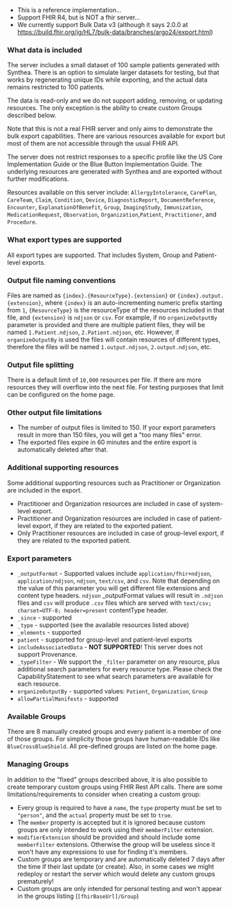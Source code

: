 - This is a reference implementation...
- Support FHIR R4, but is NOT a fhir server...
- We currently support Bulk Data v3 (although it says 2.0.0 at https://build.fhir.org/ig/HL7/bulk-data/branches/argo24/export.html)


### What data is included
The server includes a small dataset of 100 sample patients generated with Synthea. There is an option  to simulate larger datasets for testing, but that works by regenerating unique IDs while exporting, and the actual data remains restricted to 100 patients.

The data is read-only and we do not support adding, removing, or updating resources. The only exception is the ability to create custom Groups described below.

Note that this is not a real FHIR server and only aims to demonstrate the bulk export capabilities. There are various resources available for export but most of them are not accessible through the usual FHIR API.

The server does not restrict responses to a specific profile like the US Core Implementation Guide or the Blue Button Implementation Guide. The underlying resources are generated with Synthea and are exported without further modifications.

Resources available on this server include: `AllergyIntolerance`, `CarePlan`, `CareTeam`, `Claim`, `Condition`, `Device`, `DiagnosticReport`, `DocumentReference`, `Encounter`, `ExplanationOfBenefit`, `Group`, `ImagingStudy`, `Immunization`, `MedicationRequest`, `Observation`, `Organization`,`Patient`, `Practitioner`, and `Procedure`.

### What export types are supported
All export types are supported. That includes System, Group and Patient-level exports.

### Output file naming conventions
Files are named as `{index}.{ResourceType}.{extension}` or `{index}.output.{extension}`, where `{index}` is an auto-incrementing numeric prefix starting from `1`, `{ResourceType}` is the resourceType of the resources included in that file, and `{extension}` is `ndjson` or `csv`.
For example, if no `organizeOutputBy` parameter is
    provided and there are multiple patient files, they will be named `1.Patient.ndjson`,
    `2.Patient.ndjson`, etc. However, if `organizeOutputBy` is used the files will contain
    resources of different types, therefore the files will be named `1.output.ndjson`,
    `2.output.ndjson`, etc.

### Output file splitting
There is a default limit of `10,000` resources per file. If there are more resources they will overflow into the next file. For testing purposes that limit can be configured on the home page.

### Other output file limitations
- The number of output files is limited to 150. If your export parameters result in more than 150 files, you will get a "too many files" error.
- The exported files expire in 60 minutes and the entire export is automatically deleted after that.

### Additional supporting resources
Some additional supporting resources such as Practitioner or Organization are included in the export.
- Practitioner and Organization resources are included in case of system-level export.
- Practitioner and Organization resources are included in case of patient-level export, if they are related to the exported patient.
- Only Practitioner resources are included in case of group-level export, if they are related to the exported patient.

### Export parameters
- `_outputFormat` - Supported values include `application/fhir+ndjson`, `application/ndjson`, `ndjson`, `text/csv`, and `csv`. Note that depending on the value of this parameter you will get different file extensions and content type headers. `ndjson` _outputFormat values will result in `.ndjson` files and `csv` will produce `.csv` files which are served with `text/csv; charset=UTF-8; header=present` contentType header.
- `_since` - supported
- `_type` - supported (see the available resources listed above)
- `_elements` - supported
- `patient` - supported for group-level and patient-level exports
- `includeAssociatedData` - **NOT SUPPORTED**! This server does not support Provenance.
- `_typeFilter` - We support the `_filter` parameter on any resource, plus additional search parameters for every resource type. Please check the CapabilityStatement to see what search parameters are available for each resource.
- `organizeOutputBy` - supported values: `Patient`, `Organization`, `Group`
- `allowPartialManifests` - supported

### Available Groups
There are 8 manually created groups and every patient is a member of one of those groups. For simplicity those groups have human-readable IDs like `BlueCrossBlueShield`. All pre-defined groups are listed on the home page.

### Managing Groups
In addition to the "fixed" groups described above, it is also possible to create temporary custom groups using FHIR Rest API calls. There are some limitations/requirements to consider when creating a custom group:
- Every group is required to have a `name`, the `type` property must be set to `"person"`, and the `actual` property must be set to `true`.
- The `member` property is accepted but it is ignored because custom groups are only intended to work using their `memberFilter` extension.
- `modifierExtension` should be provided and should include some `memberFilter` extensions. Otherwise the group will be useless since it won't have any expressions to use for finding it's members.
- Custom groups are temporary and are automatically deleted 7 days after the time if their last update (or create). Also, in some cases we might redeploy or restart the server which would delete any custom groups prematurely!
- Custom groups are only intended for personal testing and won't appear in the groups listing (`[fhirBaseUrl]/Group`)


